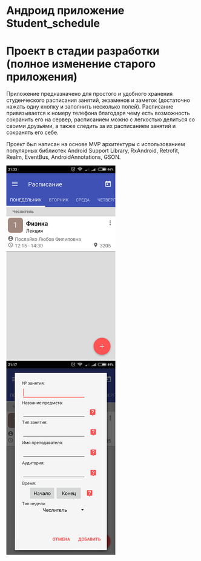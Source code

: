 # Андроид приложение Student_schedule
# Проект в стадии разработки (полное изменение старого приложения)
Приложение предназначено для простого и удобного хранения студенческого расписания занятий, 
экзаменов и заметок (достаточно нажать одну кнопку и заполнить несколько полей). 
Расписание привязывается к номеру телефона благодаря чему есть возможность сохранить его на сервер, 
расписанием можно с легкостью делиться со своими друзьями, а также следить за их расписанием занятий и сохранять его себе.

Проект был написан на основе MVP архитектуры с использованием популярных библиотек Android Support Library, RxAndroid, Retrofit,
Realm, EventBus, AndroidAnnotations, GSON.

![Скриншот_1](https://github.com/lepekha/Student_schedule/blob/master/scr_0.png)
![Скриншот_2](https://github.com/lepekha/Student_schedule/blob/master/scr_2.png)
